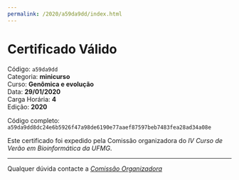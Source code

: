 ```yaml
---
permalink: /2020/a59da9dd/index.html
---
```


# Certificado Válido

Código: `a59da9dd`<br>
Categoria: **minicurso**<br>
Curso: **Genômica e evolução**<br>
Data: **29/01/2020**<br>
Carga Horária: **4**<br>
Edição: **2020**<br>


Código completo: `a59da9dd8dc24e6b5926f47a98de6190e77aaef87597beb7483fea28ad34a08e`


Este certificado foi expedido pela Comissão organizadora do *IV Curso de Verão em Bioinformática da UFMG*.

----

Qualquer dúvida contacte a [_Comissão Organizadora_](<mailto:cursobioinfoufmg@gmail.com$subject=[Certificados]>)

